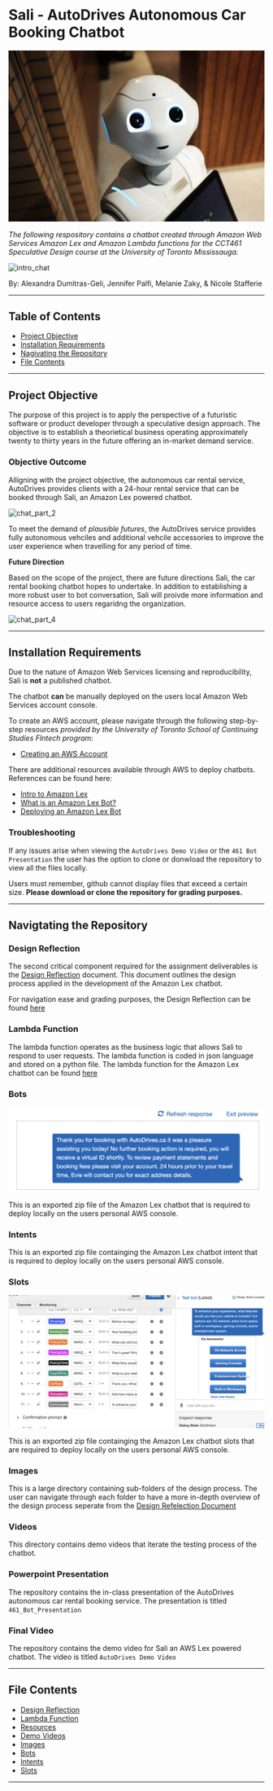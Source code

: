# Sali - AutoDrives Autonomous Car Booking Chatbot

![intro_img](images/robot.jpg)

*The following respository contains a chatbot created through Amazon Web Services Amazon Lex and Amazon Lambda functions for the CCT461 Speculative Design course at the University of Toronto Mississauga.*

![intro_chat](images/gif/intro_chat.gif)

By: Alexandra Dumitras-Geli, Jennifer Palfi, Melanie Zaky, & Nicole Stafferie

---

## Table of Contents

- [Project Objective](#Project-Objective) 
- [Installation Requirements](#Installation-Requirements)
- [Nagivating the Repository](#Navigtating-the-Repository) 
- [File Contents](#File-Contents)

---

## Project Objective 

The purpose of this project is to apply the perspective of a futuristic software or product developer through a speculative design approach. The objective is to establish a theorietical business operating approximately twenty to thirty years in the future offering an in-market demand service. 

### Objective Outcome

Alligning with the project objective, the autonomous car rental service, AutoDrives provides clients with a 24-hour rental service that can be booked through Sali, an Amazon Lex powered chatbot. 

![chat_part_2](images/gif/chat_part_2.gif)

To meet the demand of *plausible futures*, the AutoDrives service provides fully autonomous vehciles and additional vehcile accessories to improve the user experience when travelling for any period of time. 

**Future Direction**

Based on the scope of the project, there are future directions Sali, the car rental booking chatbot hopes to undertake. In addition to establishing a more robust user to bot conversation, Sali will proivde more information and resource access to users regaridng the organization. 

![chat_part_4](images/gif/chat_part_4.gif)

---

## Installation Requirements

Due to the nature of Amazon Web Services licensing and reproducibility, Sali is **not** a published chatbot. 

The chatbot **can** be manually deployed on the users local Amazon Web Services account console. 

To create an AWS account, please navigate through the following step-by-step resources *provided by the University of Toronto School of Continuing Studies FIntech program*: 

* [Creating an AWS Account](resources/1-Create-and-Activate-an-AWS-Account.md)

There are additional resources available through AWS to deploy chatbots. References can be found here: 

* [Intro to Amazon Lex](https://aws.amazon.com/lex/)
* [What is an Amazon Lex Bot?](https://docs.aws.amazon.com/lex/latest/dg/what-is.html)
* [Deploying an Amazon Lex Bot](https://docs.aws.amazon.com/lex/latest/dg/examples.html)

### Troubleshooting

If any issues arise when viewing the `AutoDrives Demo Video` or the `461 Bot Presentation` the user has the option to clone or donwload the repository to view all the files locally. 

Users must remember, github cannot display files that exceed a certain size. **Please download or clone the repository for grading purposes.**

---

## Navigtating the Repository 

### Design Reflection 

The second critical component required for the assignment deliverables is the [Design Reflection](design_reflection.md) document. This document outlines the design process applied in the development of the Amazon Lex chatbot. 

For navigation ease and grading purposes, the Design Reflection can be found [here](design_reflection.md)

### Lambda Function

The lambda function operates as the business logic that allows Sali to respond to user requests. The lambda function is coded in json language and stored on a python file. The lambda function for the Amazon Lex chatbot can be found [here](lambda/lambda.py)

### Bots

![bot](images/Msgs/final_closing_msg.png)

This is an exported zip file of the Amazon Lex chatbot that is required to deploy locally on the users personal AWS console. 

### Intents

This is an exported zip file containging the Amazon Lex chatbot intent that is required to deploy locally on the users personal AWS console.

### Slots

![slots](images/Intents_and_Slots/Slot_Type_Progress.png)

This is an exported zip file containging the Amazon Lex chatbot slots that are required to deploy locally on the users personal AWS console.

### Images

This is a large directory containing sub-folders of the design process. The user can navigate through each folder to have a more in-depth overview of the design process seperate from the [Design Refelection Document](design_reflection.md)

### Videos

This directory contains demo videos that iterate the testing process of the chatbot. 

### Powerpoint Presentation 

The repository contains the in-class presentation of the AutoDrives autonomous car rental booking service. The presentation is titled `461_Bot_Presentation`


### Final Video

The repository contains the demo video for Sali an AWS Lex powered chatbot. The video is titled `AutoDrives Demo Video`

---

## File Contents 

* [Design Reflection](design_reflection.md)
* [Lambda Function](lambda/lambda.py)
* [Resources](resources)
* [Demo Videos](demo_videos)
* [Images](images)
* [Bots](bots)
* [Intents](intents)
* [Slots](slots)

---

